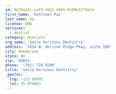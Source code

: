 ```yaml
---
id: 8679a25c-caf4-4915-b965-0189e2279e1a
first_name: 'Kathleen Paz'
last_name: Uy
license: DMD
services:
  - dentist
category: dentists
org_name: 'Smile Horizons Dentistry'
address: '2810 W. Horizon Ridge Pkwy, suite 100'
city: Henderson
state: NV
zip: '89052'
phone: '(702) 724-8200'
title: 'Smile Horizons Dentistry'
_geoloc:
  lng: -115.09895
  lat: 35.979863
---
```

